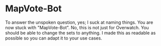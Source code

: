 # MapVote-Bot
To answer the unspoken question, yes; I suck at naming things. You are now stuck with "MapVote-Bot". No, this is not just for Overwatch. You should be able to change the sets to anything. I made this as readable as possible so you can adapt it to your use cases.
